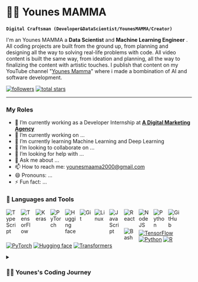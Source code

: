 # 🏄‍♂️ Younes MAMMA

**`Digital Craftsman (Developer&DataScientist/YounesMAMMA/Creator)`**

I'm an Younes MAMMA a **Data Scientist** and **Machine Learning Engineer** . All coding projects are built from the ground up, from planning and designing all the way to solving real-life problems with code. All video content is built the same way, from ideation and planning, all the way to finalizing the content with artistic touches. I publish that content on my YouTube channel "[Younes Mamma][youtube]" where i made a bombination of AI and software development.

   <p align="left">
      <a href="https://github.com/ForrestKnight?tab=followers">
         <img alt="followers" title="Follow me on Github" src="https://custom-icon-badges.demolab.com/github/followers/Younes1337?color=236ad3&labelColor=1155ba&style=for-the-badge&logo=person-add&label=Follow&logoColor=white"/></a>
      <a href="https://github.com/ForrestKnight?tab=repositories&sort=stargazers">
         <img alt="total stars" title="Total stars on GitHub" src="https://custom-icon-badges.demolab.com/github/stars/Younes1337?color=55960c&style=for-the-badge&labelColor=488207&logo=star"/></a>
   </p>

---


### My Roles
- 🔭 I’m currently working as a Developer Internship at [**A Digital Marketing Agency**](https://yanecode.com/)
- 🔭 I’m currently working on ...
- 🌱 I’m currently learning Machine Learning and Deep Learning
- 👯 I’m looking to collaborate on ...
- 🤔 I’m looking for help with ...
- 💬 Ask me about ...
- 📫 How to reach me: younesmaama2000@gmail.com
- 😄 Pronouns: ...
- ⚡ Fun fact: ...


### 🧰 Languages and Tools
<img align="left" alt="TypeScript" width="30px" style="padding-right:10px;" src="https://cdn.jsdelivr.net/gh/devicons/devicon/icons/typescript/typescript-plain.svg" />
<img align="left" alt="TensorFlow" width="30px" style="padding-right:10px;" src="https://cdn.jsdelivr.net/gh/devicons/devicon/icons/tensorflow/tensorflow-original.svg" />
<img align="left" alt="Keras" width="30px" style="padding-right:10px;" src="https://cdn.jsdelivr.net/gh/devicons/devicon/icons/keras/keras-original-wordmark.svg" />
<img align="left" alt="PyTorch" width="30px" style="padding-right:10px;" src="https://cdn.jsdelivr.net/gh/devicons/devicon/icons/pytorch/pytorch-original-wordmark.svg" />
<img align="left" alt="Hugging face" width="30px" style="padding-right:10px;" src="https://raw.githubusercontent.com/huggingface/huggingface.github.io/master/images/logos/hugging_face_logo.png" />
<img align="left" alt="Git" width="30px" style="padding-right:10px;" src="https://cdn.jsdelivr.net/gh/devicons/devicon/icons/git/git-original.svg" />
<img align="left" alt="Linux" width="30px" style="padding-right:10px;" src="https://cdn.jsdelivr.net/gh/devicons/devicon/icons/linux/linux-original.svg" />
<img align="left" alt="JavaScript" width="30px" style="padding-right:10px;" src="https://cdn.jsdelivr.net/gh/devicons/devicon/icons/javascript/javascript-plain.svg" />
<img align="left" alt="React" width="30px" style="padding-right:10px;" src="https://cdn.jsdelivr.net/gh/devicons/devicon/icons/react/react-original.svg" />
<img align="left" alt="NodeJS" width="30px" style="padding-right:10px;" src="https://cdn.jsdelivr.net/gh/devicons/devicon/icons/nodejs/nodejs-original.svg" />
<img align="left" alt="Python" width="30px" style="padding-right:10px;" src="https://cdn.jsdelivr.net/gh/devicons/devicon/icons/python/python-plain.svg" />
<img align="left" alt="GitHub" width="30px" style="padding-right:10px;" src="https://cdn.jsdelivr.net/gh/devicons/devicon/icons/github/github-original.svg" />
<img align="left" alt="Bash" width="30px" style="padding-right:10px;" src="https://cdn.jsdelivr.net/gh/devicons/devicon/icons/bash/bash-original.svg" />
<br />

#
[![TensorFlow](https://img.shields.io/static/v1?label=TensorFlow&message=2.x&color=blue&logo=TensorFlow&style=flat&logoColor=white)](https://www.tensorflow.org/)
[![Python](https://img.shields.io/static/v1?label=Python&message=3.7&color=blue&logo=python&style=flat&logoColor=white)](https://www.python.org/)
[![R](https://img.shields.io/static/v1?label=R&message=3.6&color=blue&logo=R&style=flat&logoColor=white)](https://www.r-project.org/)
[![PyTorch](https://img.shields.io/static/v1?label=PyTorch&message=1.x&color=red&logo=PyTorch&style=flat&logoColor=white)](https://pytorch.org/)
[![Hugging face](https://img.shields.io/static/v1?label=Hugging%20face&message=transformers&color=blue&logo=hugging-face-transformers&style=flat&logoColor=white)](https://huggingface.co/)
[![Transformers](https://img.shields.io/static/v1?label=Transformers&message=2.x&color=green&logo=hugging-face-transformers&style=flat&logoColor=white)](https://huggingface.co/transformers/)


<details>
 <summary><h3>👨‍💻 Younes's Coding Journey</h3></summary>
   I started my coding journey as a naive computer science student with a passion to learn everything I could about this programming world - code, unix, linux, theory. And all the while, teaching myself iOS development with a dream to build my own app, but that soon got overshadowed by my desire to excel in Java. A desire that landed me a full-stack software engineering job upon graduation. However, I had another desire I had been pursuing throughout this time - YouTube content creation. I eventually ended up quitting my software engineering job to pursue YouTube full-time, and that has been my focus ever since. But there's something that's always bothered me about my journey - abandoning my dream of building my own app to pursue the safe route, a job. Now I've already taken the leap away from that safety net into this uncomfortable, unexplored world that it being a creator. And it worked out, but again, it became comfortable. It's easier to create a video than go out on a ledge and build my own product. I do have to eat, at the end of the day, but I think it's time. It's time to get uncomfortable again. I have a burning desire to get back on the horse, and fulfill that dream younger me had of building my own app, my own product. And in order to do that, I'll be implmementing a few measures to streamline my YouTube content to focus more time on fulfilling that dream - a dream that I'll be ready to tackle in 2023 due to the measure I'm putting in place now until the end of 2022. Don't wait up, because I'm coming.

[website]: https://younes-mamma.com
[youtube]: https://youtube.com/younesMamma
   
   
   
   
   
   
   
   ### Hey👋, I'm __Thinam Tamang__ !:computer:

I am a deep learning and machine learning practitioner and learner. Solving a problem and gaining insights with the help of machine learning algorithms has always seemed to be a superpower for me. I am here to solve things, Learning a lot in the process.

<!-- I'm **Thinam Tamang**, a **Deep Learning** and **Machine Learning** **Practitioner** and **Learner**. I'm here to solve things, Learning a lot in the Process. -->

**Publication:**  
- [**Classification of White Blood Cells: A Comprehensive Study Using Transfer Learning Based on Convolutional Neural Networks**](https://www.mdpi.com/2075-4418/12/12/2903)
- [**Toward insights on antimicrobial selectivity of host defense peptides via machine learning model interpretation**](https://doi.org/10.1016/j.ygeno.2021.08.023)  

**Updates:**
- 🔭 I’m currently working as a Machine Learning Engineer at [**Speechify**](https://speechify.com/)
- 🌱 I’m currently learning **NLP**. 
- 👯 I’m looking to collaborate on **Data Science**, **Machine Learning** and **Deep Learning**

### Connect with me 🤝:
<a href="https://www.linkedin.com/in/thinam-tamang/"><img align="left" src="https://github.com/ThinamXx/ThinamXx/blob/master/images/linkedin.png" alt="ThinamXx | LinkedIn" width="21px"/></a>
<a href="https://www.instagram.com/thinamcodes__/"><img align="left" src="https://github.com/ThinamXx/ThinamXx/blob/master/images/instagram.png" alt="ThinamXx | Instagram" width="21px"/></a>
<a href="https://thinamxx.github.io/thinam.ai/"><img align="left" src="https://github.com/ThinamXx/ThinamXx/blob/master/images/medium.png" alt="ThinamXx | Medium" width="21px"/></a>
</br>


   
   
   
   
   
   
   
   
   
   
   
